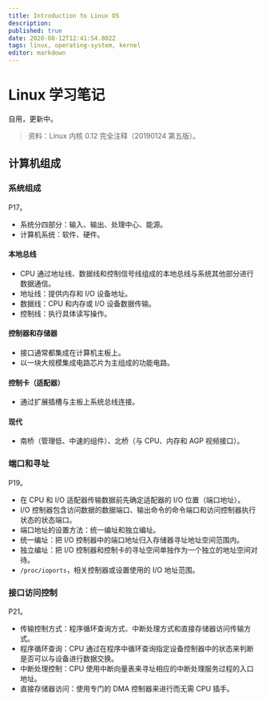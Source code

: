 ```yaml
---
title: Introduction to Linux OS
description: 
published: true
date: 2020-08-12T12:41:54.802Z
tags: linux, operating-system, kernel
editor: markdown
---
```


# Linux 学习笔记

自用，更新中。

> 资料：Linux 内核 0.12 完全注释（20190124 第五版）。

## 计算机组成

### 系统组成

P17。

* 系统分四部分：输入、输出、处理中心、能源。
* 计算机系统：软件、硬件。

#### 本地总线
* CPU 通过地址线、数据线和控制信号线组成的本地总线与系统其他部分进行数据通信。
* 地址线：提供内存和 I/O 设备地址。
* 数据线：CPU 和内存或 I/O 设备数据传输。
* 控制线：执行具体读写操作。

#### 控制器和存储器
* 接口通常都集成在计算机主板上。
* 以一块大规模集成电路芯片为主组成的功能电路。

#### 控制卡（适配器）
* 通过扩展插槽与主板上系统总线连接。

#### 现代
* 南桥（管理低、中速的组件）、北桥（与 CPU、内存和 AGP 视频接口）。

### 端口和寻址

P19。

* 在 CPU 和 I/O 适配器传输数据前先确定适配器的 I/O 位置（端口地址）。
* I/O 控制器包含访问数据的数据端口、输出命令的命令端口和访问控制器执行状态的状态端口。
* 端口地址的设置方法：统一编址和独立编址。
* 统一编址：把 I/O 控制器中的端口地址归入存储器寻址地址空间范围内。
* 独立编址：把 I/O 控制器和控制卡的寻址空间单独作为一个独立的地址空间对待。
* `/proc/ioports`，相关控制器或设置使用的 I/O 地址范围。

### 接口访问控制

P21。

* 传输控制方式：程序循环查询方式、中断处理方式和直接存储器访问传输方式。
* 程序循环查询：CPU 通过在程序中循环查询指定设备控制器中的状态来判断是否可以与设备进行数据交换。
* 中断处理控制：CPU 使用中断向量表来寻址相应的中断处理服务过程的入口地址。
* 直接存储器访问：使用专门的 DMA 控制器来进行而无需 CPU 插手。